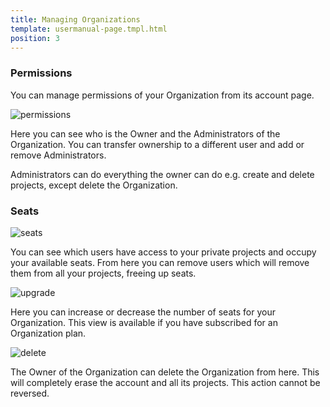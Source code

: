 ```yaml
---
title: Managing Organizations
template: usermanual-page.tmpl.html
position: 3
---
```


### Permissions

You can manage permissions of your Organization from its account page.

![permissions][1]

Here you can see who is the Owner and the Administrators of the Organization. You can transfer ownership to a different user and add or remove Administrators.

Administrators can do everything the owner can do e.g. create and delete projects, except delete the Organization.

### Seats

![seats][2]

You can see which users have access to your private projects and occupy your available seats. From here you can remove users which will remove them from all your projects, freeing up seats.

![upgrade][3]

Here you can increase or decrease the number of seats for your Organization. This view is available if you have subscribed for an Organization plan.

![delete][4]

The Owner of the Organization can delete the Organization from here. This will completely erase the account and all its projects. This action cannot be reversed.

[1]: /images/user-manual/organizations/permissions.png "Permissions"
[2]: /images/user-manual/organizations/seats.png "Seats"
[3]: /images/user-manual/organizations/upgrade.png "Upgrade"
[4]: /images/user-manual/organizations/delete.png "Delete"


